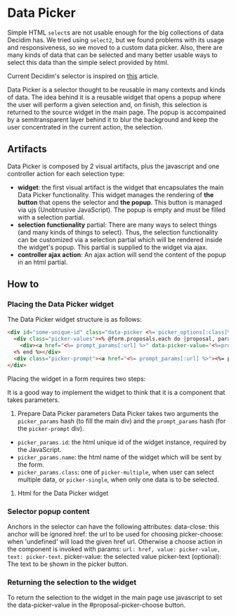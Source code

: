 # Data Picker

Simple HTML `select`s are not usable enough for the big collections of data Decidim has. We tried using `select2`, but we found problems with its usage and responsiveness, so we moved to a custom data picker. Also, there are many kinds of data that can be selected and many better usable ways to select this data than the simple select provided by html.

Current Decidim's selector is inspired on [this](https://medium.com/@mibosc/responsive-design-why-and-how-we-ditched-the-good-old-select-element-bc190d62eff5) article.

Data Picker is a selector thought to be reusable in many contexts and kinds of data. The idea behind it is a reusable widget that opens a popup where the user will perform a given selection and, on finish, this selection is returned to the source widget in the main page. The popup is accompained by a semitransparent layer behind it to blur the background and keep the user concentrated in the current action, the selection.

## Artifacts

Data Picker is composed by 2 visual artifacts, plus the javascript and one controller action for each selection type:

- **widget**: the first visual artifact is the widget that encapsulates the main Data Picker functionality. This widget manages the rendering of __the button__ that opens the selector and __the popup__. This button is managed via ujs (Unobtrusive JavaScript). The popup is empty and must be filled with a selection partial.
- **selection functionality** partial: There are many ways to select things (and many kinds of things to select). Thus, the selection functionality can be customized via a selection partial which will be rendered inside the widget's popup. This partial is supplied to the widget via ajax.
- **controller ajax action**: An ajax action will send the content of the popup in an html partial.

## How to

### Placing the Data Picker widget

The Data Picker widget structure is as follows:

```html
<div id="some-unique-id" class="data-picker <%= picker_options[:class]%>" data-picker-name="<%=picker_options[:name]%>">
  <div class="picker-values"><% @form.proposals.each do |proposal, params| %>
    <div><a href="<%= prompt_params[:url] %>" data-picker-value="<%=proposal%>"><%=proposal%></a></div>
  <% end %></div>
  <div class="picker-prompt"><a href="<%= prompt_params[:url] %>"><%= prompt_params[:text] %></a></div>
</div>
```

Placing the widget in a form requires two steps:

It is a good way to implement the widget to think that it is a component that takes parameters.

1. Prepare Data Picker parameters
  Data Picker takes two arguments the `picker_params` hash (to fill the main div) and the `prompt_params` hash (for the `picker-prompt` div).
  - `picker_params.id`: the html unique id of the widget instance, required by the JavaScript.
  - `picker_params.name`: the html name of the widget which will be sent by the form.
  - `picker_params.class`: one of `picker-multiple`, when user can select multiple data, or `picker-single`, when only one data is to be selected.

1. Html for the Data Picker widget

### Selector popup content

Anchors in the selector can have the following attributes:
data-close: this anchor will be ignored
href: the url to be used for choosing
picker-choose: when 'undefined' will load the given href url. Otherwise a choose action in the component is invoked with params: `url: href, value: picker-value, text: picker-text`.
picker-value: the selected value
picker-text (optional): The text to be shown in the picker button.

### Returning the selection to the widget

To return the selection to the widget in the main page use javascript to set the data-picker-value in the #proposal-picker-choose button.
